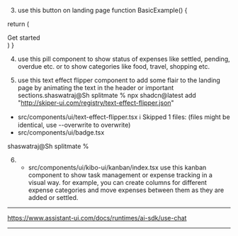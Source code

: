 <!-- 1. done

shaswatraj@Sh splitmate % npx shadcn@latest add https://www.kibo-ui.com/r/pill.json
✔ Checking registry.
✔ Installing dependencies.
✔ Created 1 file:
  - src/components/ui/kibo-ui/pill/index.tsx
ℹ Skipped 3 files: (files might be identical, use --overwrite to overwrite)
  - src/components/ui/avatar.tsx
  - src/components/ui/badge.tsx
  - src/components/ui/button.tsx

shaswatraj@Sh splitmate % 

use this badges across the application to indicate status or categories or tags or any other relevant information. -->
<!-- 
2.


shaswatraj@Sh splitmate %   npx shadcn@latest add "http://skiper-ui.com/registry/card-carousel.json"

✔ Checking registry.
✔ Installing dependencies.
✔ Created 1 file:
  - src/components/ui/card-carousel.tsx
ℹ Skipped 1 files: (files might be identical, use --overwrite to overwrite)
  - src/components/ui/badge.tsx

shaswatraj@Sh splitmate % 


add this card carousel component to the dashboard page to showcase featured expense groups or recent activities. and also on landing page to highlight app features show users. that this many users are using the app. -->



3. use this button on landing page
function BasicExample() {
 
  return (
   <div className="w-full flex ">
        <WrapButton className="mt-10" href="/docs/components/card-carousel" >
            <Globe className="animate-spin " />
            Get started
        </WrapButton>
    </div>
  )
}

4. use this pill component to show status of expenses like settled, pending, overdue etc. or to show categories like food, travel, shopping etc.

5. use this text effect flipper component to add some flair to the landing page by animating the text in the header or important sections.shaswatraj@Sh splitmate % npx shadcn@latest add "http://skiper-ui.com/registry/text-effect-flipper.json"


  - src/components/ui/text-effect-flipper.tsx
ℹ Skipped 1 files: (files might be identical, use --overwrite to overwrite)
  - src/components/ui/badge.tsx

shaswatraj@Sh splitmate % 


6.   - src/components/ui/kibo-ui/kanban/index.tsx use this kanban component to show task management or expense tracking in a visual way. for example, you can create columns for different expense categories and move expenses between them as they are added or settled.

---

 https://www.assistant-ui.com/docs/runtimes/ai-sdk/use-chat

 
 ---

<!-- 

 create one more item in the sidebar that is friends / that will contain the connected friends / analytics page is already there / add a bills page where bill history will be stored / and make the projects list in the sidebar onclick work


 ---

 create http://localhost:3000/chat/history - http://localhost:3000/analytics/insights - http://localhost:3000/analytics/reports and reorganise components in http://localhost:3000/analytics -


 ---

also in the /chat people can also ask for charts also create a http://localhost:3000/chat/suggesions where all the types of prompts will be listed which can be asked to user also in the there show that you can also upload your bill or phonepay screenshots to get things done - also add this fetures in the backend and list all possile chat suggestion on suggestions page also add it to the sidebar


---

✓ Compiled /api/chat in 675ms
 POST /api/chat 200 in 9512ms
Error: Route "/groups/[id]" used `params.id`. `params` should be awaited before using its properties. Learn more: https://nextjs.org/docs/messages/sync-dynamic-apis
    at GroupPage (src/app/(dashboard-cl)/groups/[id]/page.tsx:396:40)
  394 |
  395 | export default function GroupPage({ params }: GroupPageProps) {
> 396 |     const group = mockGroupsData[params.id as keyof typeof mockGroupsData];
      |                                        ^
  397 |
  398 |     if (!group) {
  399 |         notFound(); {
  
}
 GET /groups/goa-trip-2024 200 in 85ms
 ○ Compiling /about ...
 ✓ Compiled /about in 1775ms
 ⨯ [Error: Element type is invalid: expected a string (for built-in components) or a class/function (for composite components) but got: undefined. You likely forgot to export your component from the file it's defined in, or you might have mixed up default and named imports.] {
  digest: '1397331044'
}
 GET /about 200 in 2371ms
 ✓ Compiled in 128ms
 ✓ Compiled /about in 52ms
 GET /about 200 in 182ms


---

also add these conversational tools to the chat interface and make them work with mock data for now

---

add voice input support using web speech api in the chat interface -->
